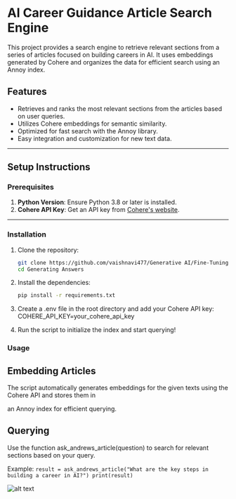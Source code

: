 # AI Career Guidance Article Search Engine

This project provides a search engine to retrieve relevant sections from a series of articles focused on building careers in AI. It uses embeddings generated by Cohere and organizes the data for efficient search using an Annoy index.

## Features

- Retrieves and ranks the most relevant sections from the articles based on user queries.
- Utilizes Cohere embeddings for semantic similarity.
- Optimized for fast search with the Annoy library.
- Easy integration and customization for new text data.

---

## Setup Instructions

### Prerequisites

1. **Python Version**: Ensure Python 3.8 or later is installed.
2. **Cohere API Key**: Get an API key from [Cohere's website](https://cohere.ai/).

---

### Installation

1. Clone the repository:
   ```bash
   git clone https://github.com/vaishnavi477/Generative AI/Fine-Tuning.git
   cd Generating Answers

2. Install the dependencies:
    ```bash
    pip install -r requirements.txt
    ```

3. Create a .env file in the root directory and add your Cohere API key:
    COHERE_API_KEY=your_cohere_api_key

4. Run the script to initialize the index and start querying!

### Usage

## Embedding Articles

The script automatically generates embeddings for the given texts using the Cohere API and stores them in

an Annoy index for efficient querying.

## Querying

Use the function ask_andrews_article(question) to search for relevant sections based on your query.

Example:
    ```
    result = ask_andrews_article("What are the key steps in building a career in AI?")
    print(result)
    ```

![alt text](image.png)
